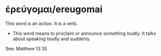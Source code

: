 # ἐρεύγομαι/ereugomai
This word is an action. It is a verb.

* This word means to proclaim or announce something loudly. It talks about speaking loudly and suddenly.

See: Matthew 13:35
